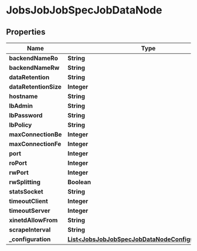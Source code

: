 

# JobsJobJobSpecJobDataNode


## Properties

| Name | Type | Description | Notes |
|------------ | ------------- | ------------- | -------------|
|**backendNameRo** | **String** |  |  [optional] |
|**backendNameRw** | **String** |  |  [optional] |
|**dataRetention** | **String** |  |  [optional] |
|**dataRetentionSize** | **Integer** |  |  [optional] |
|**hostname** | **String** |  |  [optional] |
|**lbAdmin** | **String** |  |  [optional] |
|**lbPassword** | **String** |  |  [optional] |
|**lbPolicy** | **String** |  |  [optional] |
|**maxConnectionBe** | **Integer** |  |  [optional] |
|**maxConnectionFe** | **Integer** |  |  [optional] |
|**port** | **Integer** |  |  [optional] |
|**roPort** | **Integer** |  |  [optional] |
|**rwPort** | **Integer** |  |  [optional] |
|**rwSplitting** | **Boolean** |  |  [optional] |
|**statsSocket** | **String** |  |  [optional] |
|**timeoutClient** | **Integer** |  |  [optional] |
|**timeoutServer** | **Integer** |  |  [optional] |
|**xinetdAllowFrom** | **String** |  |  [optional] |
|**scrapeInterval** | **String** |  |  [optional] |
|**_configuration** | [**List&lt;JobsJobJobSpecJobDataNodeConfigurationInner&gt;**](JobsJobJobSpecJobDataNodeConfigurationInner.md) |  |  [optional] |



